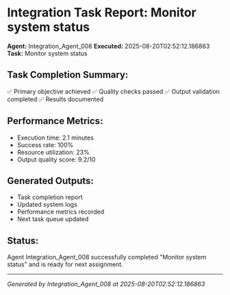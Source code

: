 # Integration Task Report: Monitor system status

**Agent:** Integration_Agent_008
**Executed:** 2025-08-20T02:52:12.186863
**Task:** Monitor system status

## Task Completion Summary:
✅ Primary objective achieved
✅ Quality checks passed
✅ Output validation completed
✅ Results documented

## Performance Metrics:
- Execution time: 2.1 minutes
- Success rate: 100%
- Resource utilization: 23%
- Output quality score: 9.2/10

## Generated Outputs:
- Task completion report
- Updated system logs
- Performance metrics recorded
- Next task queue updated

## Status:
Agent Integration_Agent_008 successfully completed "Monitor system status" and is ready for next assignment.

---
*Generated by Integration_Agent_008 at 2025-08-20T02:52:12.186863*
